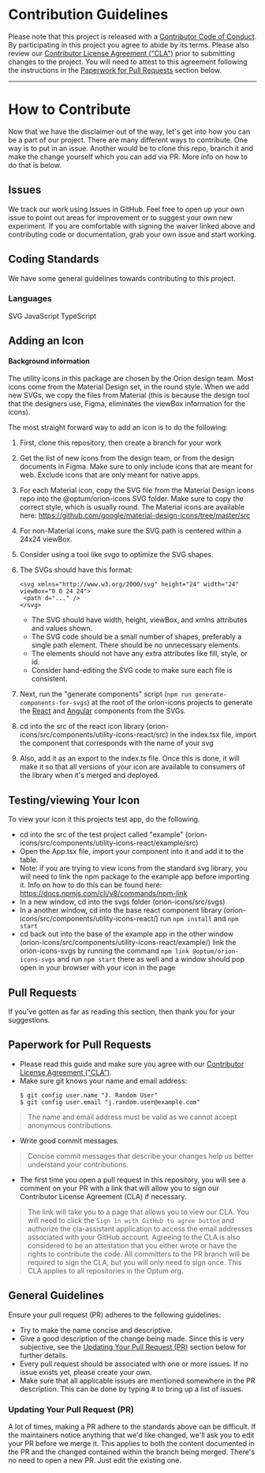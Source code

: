# Contribution Guidelines

Please note that this project is released with a [Contributor Code of Conduct](CODE_OF_CONDUCT.md). By participating in this project you agree to abide by its terms. Please also review our [Contributor License Agreement ("CLA")](INDIVIDUAL_CONTRIBUTOR_LICENSE.md) prior to submitting changes to the project.  You will need to attest to this agreement following the instructions in the [Paperwork for Pull Requests](#paperwork-for-pull-requests) section below.

---

# How to Contribute

Now that we have the disclaimer out of the way, let's get into how you can be a part of our project. There are many different ways to contribute. One way is to put in an issue. Another would be to clone this repo, branch it and make the change yourself which you can add via PR. More info on how to do that is below.

## Issues

We track our work using Issues in GitHub. Feel free to open up your own issue to point out areas for improvement or to suggest your own new experiment. If you are comfortable with signing the waiver linked above and contributing code or documentation, grab your own issue and start working.

## Coding Standards

We have some general guidelines towards contributing to this project.

### Languages

SVG
JavaScript
TypeScript


## Adding an Icon
 
   ####  Background information
   The utility icons in this package are chosen by the Orion design team. Most icons come from the Material Design set, in the round style. When we add new SVGs,      we copy the files from Material (this is because the design tool that the designers use, Figma, eliminates the viewBox information for the icons).



   The most straight forward way to add an icon is to do the following:

1. First, clone this repository, then create a branch for your work
2. Get the list of new icons from the design team, or from the design documents in Figma. Make sure to only include icons that are meant for web. Exclude icons that are only meant for native apps.
3. For each Material icon, copy the SVG file from the Material Design icons repo into the @optum/orion-icons SVG folder. Make sure to copy the correct style, which is usually round. The Material icons are available here: https://github.com/google/material-design-icons/tree/master/src
4. For non-Material icons, make sure the SVG path is centered within a 24x24 viewBox.
5. Consider using a tool like svgo to optimize the SVG shapes.
6. The SVGs should have this format:

    ```
    <svg xmlns="http://www.w3.org/2000/svg" height="24" width="24" viewBox="0 0 24 24">
     <path d="..." />
    </svg>
    ```
    
    - The SVG should have width, height, viewBox, and xmlns attributes and values shown.
    - The SVG code should be a small number of shapes, preferably a single path element. There should be no unnecessary elements.
    - The elements should not have any extra attributes like fill, style, or id.
    - Consider hand-editing the SVG code to make sure each file is consistent.
		
7. Next, run the "generate components" script (`npm run generate-components-for-svgs`) at the root of the orion-icons projects to generate the  [React](https://reactjs.org/) and [Angular](https://angular.io/docs) components from the SVGs.
8. cd into the src of the react icon library (orion-icons/src/components/utility-icons-react/src) in the index.tsx file, import the component that corresponds with the name of your svg
9. Also, add it as an export to the index.ts file. Once this is done, it will make it so that all versions of your icon are available to consumers of the library when it's merged and deployed.

## Testing/viewing Your Icon
To view your icon it this projects test app, do the following.

* cd into the src of the test project called "example" (orion-icons/src/components/utility-icons-react/example/src)
* Open the App.tsx file, import your component into it and add it to the table.
* Note: if you are trying to view icons from the standard svg library, you will need to link the npm package to the example app before importing it. Info on how to do this can be found here: https://docs.npmjs.com/cli/v8/commands/npm-link
* In a new window, cd into the svgs folder (orion-icons/src/svgs)
* In a another window, cd into the base react component library (orion-icons/src/components/utility-icons-react/) run `npm install` and `npm start`
* cd back out into the base of the example app in the other window (orion-icons/src/components/utility-icons-react/example/) link the orion-icons-svgs by running  the command `npm link @optum/orion-icons-svgs` and run `npm start` there as well and a window should pop open in your browser with your icon in the page

## Pull Requests

If you've gotten as far as reading this section, then thank you for your suggestions.

## Paperwork for Pull Requests

* Please read this guide and make sure you agree with our [Contributor License Agreement ("CLA")](INDIVIDUAL_CONTRIBUTOR_LICENSE.md).
* Make sure git knows your name and email address:
   ```
   $ git config user.name "J. Random User"
   $ git config user.email "j.random.user@example.com"
   ```
>The name and email address must be valid as we cannot accept anonymous contributions.
* Write good commit messages.
> Concise commit messages that describe your changes help us better understand your contributions.
* The first time you open a pull request in this repository, you will see a comment on your PR with a link that will allow you to sign our Contributor License Agreement (CLA) if necessary.
> The link will take you to a page that allows you to view our CLA.  You will need to click the `Sign in with GitHub to agree button` and authorize the cla-assistant application to access the email addresses associated with your GitHub account.  Agreeing to the CLA is also considered to be an attestation that you either wrote or have the rights to contribute the code.  All committers to the PR branch will be required to sign the CLA, but you will only need to sign once.  This CLA applies to all repositories in the Optum org.

## General Guidelines

Ensure your pull request (PR) adheres to the following guidelines:

* Try to make the name concise and descriptive.
* Give a good description of the change being made. Since this is very subjective, see the [Updating Your Pull Request (PR)](#updating-your-pull-request-pr) section below for further details.
* Every pull request should be associated with one or more issues. If no issue exists yet, please create your own.
* Make sure that all applicable issues are mentioned somewhere in the PR description. This can be done by typing # to bring up a list of issues.

### Updating Your Pull Request (PR)

A lot of times, making a PR adhere to the standards above can be difficult. If the maintainers notice anything that we'd like changed, we'll ask you to edit your PR before we merge it. This applies to both the content documented in the PR and the changed contained within the branch being merged. There's no need to open a new PR. Just edit the existing one.

[email]: mailto:opensource@optum.com
